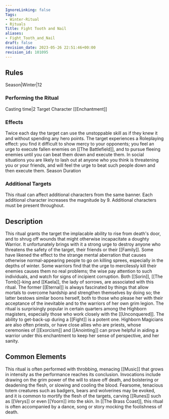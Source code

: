 ```yaml
---
IgnoreLinking: false
Tags:
- Winter-Ritual
- Rituals
Title: Fight Tooth and Nail
aliases:
- Fight_Tooth_and_Nail
draft: false
revision_date: 2023-05-26 22:51:46+00:00
revision_id: 101095
---
```


## Rules
Season|Winter|12
### Performing the Ritual
Casting time|2 Target Character
[[Enchantment]]
### Effects
Twice each day the target can use the unstoppable skill as if they knew it and without spending any hero points. 
The target experiences a Roleplaying effect: you find it difficult to show mercy to your opponents; you feel an urge to execute fallen enemies on [[The Battlefield]], and to pursue fleeing enemies until you can beat them down and execute them. In social situations you are likely to lash out at anyone who you think is threatening you or your friends, and will feel the urge to beat such people down and then execute them.
Season Duration
### Additional Targets
This ritual can affect additional characters from the same banner. Each additional character increases the magnitude by 9. Additional characters must be present throughout.
## Description
This ritual grants the target the implacable ability to rise from death's door, and to shrug off wounds that might otherwise incapacitate a doughty Warrior. It unfortunately brings with it a strong urge to destroy anyone who threatens the safety of the target, their friends or their [[Family]]. Some have likened the effect to the strange mental aberration that causes otherwise normal-appearing people to go on killing sprees, especially in the depths of winter. Some warriors find that the urge to mercilessly kill their enemies causes them no real problems; the wise pay attention to such individuals, and watch for signs of incipient corruption.
Both [[Sorin]], [[The Tomb]]-king and [[Kaela]], the lady of sorrows, are associated with this ritual. The former [[Eternal]] is always fascinated by things that allow mortals to overcome hardship and strengthen themselves by doing so; the latter bestows similar boons herself, both to those who please her with their acceptance of the inevitable and to the warriors of her own grim legion. 
The ritual is surprisingly popular in certain quarters among the Highborn magisters, especially those who work closely with the [[Unconquered]]. The ability to get-back-up during a [[Fight]] is a potent one. Highborn Magicians are also often priests, or have close allies who are priests, whose ceremonies of [[Exorcism]] and [[Anointing]] can prove helpful in aiding a warrior under this enchantment to keep her sense of perspective, and her sanity.
## Common Elements
This ritual is often performed with throbbing, menacing [[Music]] that grows in intensity as the performance reaches its conclusion. Invocations include drawing on the grim power of the will to stave off death, and bolstering or deadening the flesh, or slowing and cooling the blood. Fearsome, tenacious totem creatures such as badgers, bears and wolverines may be evoked, and it is common to mortify the flesh of the targets, carving [[Runes]] such as [[Verys]] or even [[Yoorn]] into the skin. In [[The Brass Coast]], this ritual is often accompanied by a dance, song or story mocking the foolishness of death.